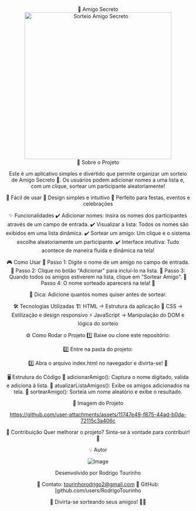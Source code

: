 <div align="center"> 🎁 Amigo Secreto


<div align="center"> <img src="https://media2.giphy.com/media/v1.Y2lkPTc5MGI3NjExZWxrd2liNDh6NzJramNiNGlpOXdpNjMzOXh5MG5tNmpsNTRyYmtrcCZlcD12MV9pbnRlcm5hbF9naWZfYnlfaWQmY3Q9Zw/wgtF62eYTjGJ9iRhrW/giphy.gif" width="400" alt="Sorteio Amigo Secreto"> </div>
📜 Sobre o Projeto

Este é um aplicativo simples e divertido que permite organizar um sorteio de Amigo Secreto 🎉.
[](url)
Os usuários podem adicionar nomes a uma lista e, com um clique, sortear um participante aleatoriamente!

🔹 Fácil de usar
🔹 Design simples e intuitivo
🔹 Perfeito para festas, eventos e celebrações

✨ Funcionalidades
✔️ Adicionar nomes: Insira os nomes dos participantes através de um campo de entrada.
✔️ Visualizar a lista: Todos os nomes são exibidos em uma lista dinâmica.
✔️ Sortear um amigo: Um clique e o sistema escolhe aleatoriamente um participante.
✔️ Interface intuitiva: Tudo acontece de maneira fluida e dinâmica na tela!

🎮 Como Usar
🔹 Passo 1: Digite o nome de um amigo no campo de entrada.
🔹 Passo 2: Clique no botão "Adicionar" para incluí-lo na lista.
🔹 Passo 3: Quando todos os amigos estiverem na lista, clique em "Sortear Amigo".
🔹 Passo 4: O nome sorteado aparecerá na tela! 🎊

📌 Dica: Adicione quantos nomes quiser antes de sortear.

🛠️ Tecnologias Utilizadas
🏗️ HTML → Estrutura da aplicação
🎨 CSS → Estilização e design responsivo
⚡ JavaScript → Manipulação do DOM e lógica do sorteio

⚙️ Como Rodar o Projeto
1️⃣ Baixe ou clone este repositório:

2️⃣ Entre na pasta do projeto:

3️⃣ Abra o arquivo index.html no navegador e divirta-se! 🎉

🖥️ Estrutura do Código
📌 adicionarAmigo(): Captura o nome digitado, valida e adiciona à lista.
📌 atualizarListaAmigos(): Exibe os amigos adicionados na tela.
📌 sortearAmigo(): Sorteia um nome aleatório e exibe o resultado.

📸 Imagem do Projeto


https://github.com/user-attachments/assets/11747e49-f875-44ad-b0da-72115c3a406c

📢 Contribuição
Quer melhorar o projeto? Sinta-se à vontade para contribuir! 🚀



💡 Autor

![Image](https://github.com/user-attachments/assets/cf42afba-3cef-4be6-b33e-e83196e493fd)


Desenvolvido por Rodrigo Tourinho

📧 Contato: tourinhorodrigo2@gmail.com
🔗 GitHub: [github.com/users/RodrigoTourinho

📌 Divirta-se sorteando seus amigos! 🎁🎉
